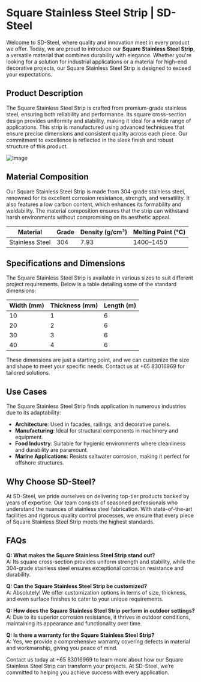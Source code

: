 # Square Stainless Steel Strip | SD-Steel

Welcome to SD-Steel, where quality and innovation meet in every product we offer. Today, we are proud to introduce our **Square Stainless Steel Strip**, a versatile material that combines durability with elegance. Whether you're looking for a solution for industrial applications or a material for high-end decorative projects, our Square Stainless Steel Strip is designed to exceed your expectations.

## Product Description

The Square Stainless Steel Strip is crafted from premium-grade stainless steel, ensuring both reliability and performance. Its square cross-section design provides uniformity and stability, making it ideal for a wide range of applications. This strip is manufactured using advanced techniques that ensure precise dimensions and consistent quality across each piece. Our commitment to excellence is reflected in the sleek finish and robust structure of this product.

![Image](https://github.com/user-attachments/assets/2567258e-e124-4816-932d-1809bd27ef0b)

## Material Composition

Our Square Stainless Steel Strip is made from 304-grade stainless steel, renowned for its excellent corrosion resistance, strength, and versatility. It also features a low carbon content, which enhances its formability and weldability. The material composition ensures that the strip can withstand harsh environments without compromising on its aesthetic appeal.

| **Material**   | **Grade**     | **Density (g/cm³)** | **Melting Point (°C)** |
|-----------------|---------------|---------------------|-------------------------|
| Stainless Steel | 304           | 7.93                | 1400–1450               |

## Specifications and Dimensions

The Square Stainless Steel Strip is available in various sizes to suit different project requirements. Below is a table detailing some of the standard dimensions:

| **Width (mm)** | **Thickness (mm)** | **Length (m)** |
|----------------|--------------------|----------------|
| 10             | 1                  | 6              |
| 20             | 2                  | 6              |
| 30             | 3                  | 6              |
| 40             | 4                  | 6              |

These dimensions are just a starting point, and we can customize the size and shape to meet your specific needs. Contact us at +65 83016969 for tailored solutions.

## Use Cases

The Square Stainless Steel Strip finds application in numerous industries due to its adaptability:

- **Architecture**: Used in facades, railings, and decorative panels.
- **Manufacturing**: Ideal for structural components in machinery and equipment.
- **Food Industry**: Suitable for hygienic environments where cleanliness and durability are paramount.
- **Marine Applications**: Resists saltwater corrosion, making it perfect for offshore structures.

## Why Choose SD-Steel?

At SD-Steel, we pride ourselves on delivering top-tier products backed by years of expertise. Our team consists of seasoned professionals who understand the nuances of stainless steel fabrication. With state-of-the-art facilities and rigorous quality control processes, we ensure that every piece of Square Stainless Steel Strip meets the highest standards.

## FAQs

**Q: What makes the Square Stainless Steel Strip stand out?**  
A: Its square cross-section provides uniform strength and stability, while the 304-grade stainless steel ensures exceptional corrosion resistance and durability.

**Q: Can the Square Stainless Steel Strip be customized?**  
A: Absolutely! We offer customization options in terms of size, thickness, and even surface finishes to cater to your unique requirements.

**Q: How does the Square Stainless Steel Strip perform in outdoor settings?**  
A: Due to its superior corrosion resistance, it thrives in outdoor conditions, maintaining its appearance and functionality over time.

**Q: Is there a warranty for the Square Stainless Steel Strip?**  
A: Yes, we provide a comprehensive warranty covering defects in material and workmanship, giving you peace of mind.

Contact us today at +65 83016969 to learn more about how our Square Stainless Steel Strip can transform your projects. At SD-Steel, we’re committed to helping you achieve success with every application.